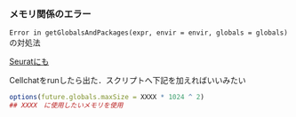 

### メモリ関係のエラー
 `Error in getGlobalsAndPackages(expr, envir = envir, globals = globals)` の対処法



[Seuratにも](https://satijalab.org/seurat/archive/v3.1/future_vignette)

Cellchatをrunしたら出た．スクリプトへ下記を加えればいいみたい

```r
options(future.globals.maxSize = XXXX * 1024 ^ 2)
## XXXX　に使用したいメモリを使用 
```
